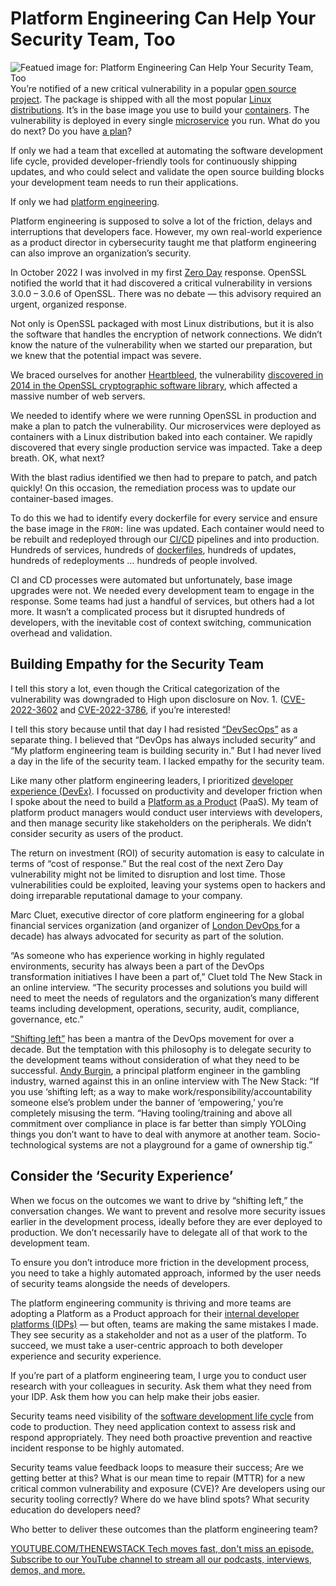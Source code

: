 # Platform Engineering Can Help Your Security Team, Too
![Featued image for: Platform Engineering Can Help Your Security Team, Too](https://cdn.thenewstack.io/media/2024/07/d951d55c-platform-engineering-can-help-your-security-team-too-2-1024x576.jpg)
You’re notified of a new critical vulnerability in a popular [open source project](https://thenewstack.io/a-guide-to-open-source-software-security/). The package is shipped with all the most popular [Linux distributions](https://thenewstack.io/choosing-a-linux-distribution/). It’s in the base image you use to build your [containers](https://thenewstack.io/containers/). The vulnerability is deployed in every single [microservice](https://thenewstack.io/microservices/) you run. What do you do next? Do you have [a plan](https://thenewstack.io/what-can-incident-teams-learn-from-crisis-management/)?

If only we had a team that excelled at automating the software development life cycle, provided developer-friendly tools for continuously shipping updates, and who could select and validate the open source building blocks your development team needs to run their applications.

If only we had [platform engineering](https://thenewstack.io/platform-engineering/).

Platform engineering is supposed to solve a lot of the friction, delays and interruptions that developers face. However, my own real-world experience as a product director in cybersecurity taught me that platform engineering can also improve an organization’s security.

In October 2022 I was involved in my first [Zero Day](https://thenewstack.io/zero-day-vulnerabilities-a-beginners-guide/) response. OpenSSL notified the world that it had discovered a critical vulnerability in versions 3.0.0 – 3.0.6 of OpenSSL. There was no debate — this advisory required an urgent, organized response.

Not only is OpenSSL packaged with most Linux distributions, but it is also the software that handles the encryption of network connections. We didn’t know the nature of the vulnerability when we started our preparation, but we knew that the potential impact was severe.

We braced ourselves for another [Heartbleed](https://nvd.nist.gov/vuln/detail/cve-2014-0160), the vulnerability [discovered in 2014 in the OpenSSL cryptographic software library](https://thenewstack.io/vulnerabilities-versus-intentionally-malicious-software-components/), which affected a massive number of web servers.

We needed to identify where we were running OpenSSL in production and make a plan to patch the vulnerability. Our microservices were deployed as containers with a Linux distribution baked into each container. We rapidly discovered that every single production service was impacted. Take a deep breath. OK, what next?

With the blast radius identified we then had to prepare to patch, and patch quickly! On this occasion, the remediation process was to update our container-based images.

To do this we had to identify every dockerfile for every service and ensure the base image in the `FROM:`
line was updated. Each container would need to be rebuilt and redeployed through our [CI/CD](https://thenewstack.io/ci-cd/) pipelines and into production. Hundreds of services, hundreds of [dockerfiles](https://thenewstack.io/docker-basics-how-to-use-dockerfiles/), hundreds of updates, hundreds of redeployments … hundreds of people involved.

CI and CD processes were automated but unfortunately, base image upgrades were not. We needed every development team to engage in the response. Some teams had just a handful of services, but others had a lot more. It wasn’t a complicated process but it disrupted hundreds of developers, with the inevitable cost of context switching, communication overhead and validation.

## Building Empathy for the Security Team
I tell this story a lot, even though the Critical categorization of the vulnerability was downgraded to High upon disclosure on Nov. 1. ([CVE-2022-3602](https://nvd.nist.gov/vuln/detail/CVE-2022-3602) and [CVE-2022-3786](https://nvd.nist.gov/vuln/detail/CVE-2022-3786), if you’re interested!

I tell this story because until that day I had resisted [“DevSecOps”](https://thenewstack.io/ebooks/devsecops/best-of-devsecops-trends-in-cloud-native-security-practices/) as a separate thing. I believed that “DevOps has always included security” and “My platform engineering team is building security in.” But I had never lived a day in the life of the security team. I lacked empathy for the security team.

Like many other platform engineering leaders, I prioritized [developer experience (DevEx)](https://thenewstack.io/why-do-developers-lose-1-day-a-week-to-inefficiencies/). I focussed on productivity and developer friction when I spoke about the need to build a [Platform as a Product](https://thenewstack.io/platform-as-a-product-in-4-steps/) (PaaS). My team of platform product managers would conduct user interviews with developers, and then manage security like stakeholders on the peripherals. We didn’t consider security as users of the product.

The return on investment (ROI) of security automation is easy to calculate in terms of “cost of response.” But the real cost of the next Zero Day vulnerability might not be limited to disruption and lost time. Those vulnerabilities could be exploited, leaving your systems open to hackers and doing irreparable reputational damage to your company.

Marc Cluet, executive director of core platform engineering for a global financial services organization (and organizer of [London DevOps ](https://www.meetup.com/london-devops/)for a decade) has always advocated for security as part of the solution.

“As someone who has experience working in highly regulated environments, security has always been a part of the DevOps transformation initiatives I have been a part of,” Cluet told The New Stack in an online interview. “The security processes and solutions you build will need to meet the needs of regulators and the organization’s many different teams including development, operations, security, audit, compliance, governance, etc.”

[“Shifting left”](https://thenewstack.io/the-limits-of-shift-left-whats-next-for-developer-security/) has been a mantra of the DevOps movement for over a decade. But the temptation with this philosophy is to delegate security to the development teams without consideration of what they need to be successful.
[Andy Burgin](https://www.linkedin.com/in/andyburgin), a principal platform engineer in the gambling industry, warned against this in an online interview with The New Stack: “If you use ‘shifting left; as a way to make work/responsibility/accountability someone else’s problem under the banner of ‘empowering,’ you’re completely misusing the term.
“Having tooling/training and above all commitment over compliance in place is far better than simply YOLOing things you don’t want to have to deal with anymore at another team. Socio-technological systems are not a playground for a game of ownership tig.”

## Consider the ‘Security Experience’
When we focus on the outcomes we want to drive by “shifting left,” the conversation changes. We want to prevent and resolve more security issues earlier in the development process, ideally before they are ever deployed to production. We don’t necessarily have to delegate all of that work to the development team.

To ensure you don’t introduce more friction in the development process, you need to take a highly automated approach, informed by the user needs of security teams alongside the needs of developers.

The platform engineering community is thriving and more teams are adopting a Platform as a Product approach for their [internal developer platforms (IDPs)](https://thenewstack.io/7-core-elements-of-an-internal-developer-platform/) — but often, teams are making the same mistakes I made. They see security as a stakeholder and not as a user of the platform. To succeed, we must take a user-centric approach to both developer experience and security experience.

If you’re part of a platform engineering team, I urge you to conduct user research with your colleagues in security. Ask them what they need from your IDP. Ask them how you can help make their jobs easier.

Security teams need visibility of the [software development life cycle](https://thenewstack.io/ebooks/security/a-blueprint-for-supply-chain-security/) from code to production. They need application context to assess risk and respond appropriately. They need both proactive prevention and reactive incident response to be highly automated.

Security teams value feedback loops to measure their success; Are we getting better at this? What is our mean time to repair (MTTR) for a new critical common vulnerability and exposure (CVE)? Are developers using our security tooling correctly? Where do we have blind spots? What security education do developers need?

Who better to deliver these outcomes than the platform engineering team?

[
YOUTUBE.COM/THENEWSTACK
Tech moves fast, don't miss an episode. Subscribe to our YouTube
channel to stream all our podcasts, interviews, demos, and more.
](https://youtube.com/thenewstack?sub_confirmation=1)